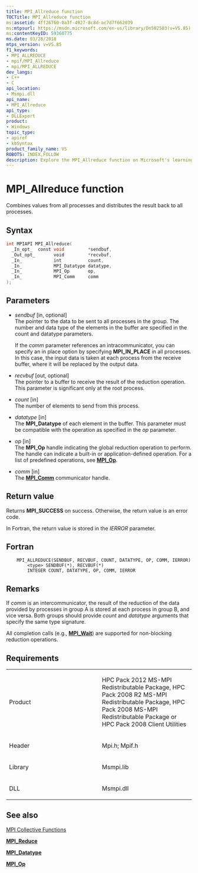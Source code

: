 ```yaml
---
title: MPI_Allreduce function
TOCTitle: MPI_Allreduce function
ms:assetid: 4ff26760-0a3f-4927-8c8d-ac7d7f662039
ms:mtpsurl: https://msdn.microsoft.com/en-us/library/Dn502503(v=VS.85)
ms:contentKeyID: 59360775
ms.date: 03/28/2018
mtps_version: v=VS.85
f1_keywords:
- MPI_ALLREDUCE
- mpif/MPI_Allreduce
- mpi/MPI_ALLREDUCE
dev_langs:
- C++
- C
api_location:
- Msmpi.dll
api_name:
- MPI_Allreduce
api_type:
- DLLExport
product:
- Windows
topic_type:
- apiref
- kbSyntax
product_family_name: VS
ROBOTS: INDEX,FOLLOW
description: Explore the MPI_Allreduce function on Microsoft's learning platform. Understand its syntax, parameters, return values, and how it combines values from all processes.
---
```


# MPI\_Allreduce function

Combines values from all processes and distributes the result back to all processes.

## Syntax

``` c++
int MPIAPI MPI_Allreduce(
  _In_opt_  const void         *sendbuf,
  _Out_opt_       void         *recvbuf,
  _In_            int          count,
  _In_            MPI_Datatype datatype,
  _In_            MPI_Op       op,
  _In_            MPI_Comm     comm
);
```

## Parameters

  - *sendbuf* \[in, optional\]  
    The pointer to the data to be sent to all processes in the group. The number and data type of the elements in the buffer are specified in the count and datatype parameters.
    
    If the *comm* parameter references an intracommunicator, you can specify an in place option by specifying **MPI\_IN\_PLACE** in all processes. In this case, the input data is taken at each process from the receive buffer, where it will be replaced by the output data.

  - *recvbuf* \[out, optional\]  
    The pointer to a buffer to receive the result of the reduction operation. This parameter is significant only at the root process.

  - *count* \[in\]  
    The number of elements to send from this process.

  - *datatype* \[in\]  
    The **MPI\_Datatype** of each element in the buffer. This parameter must be compatible with the operation as specified in the *op* parameter.

  - *op* \[in\]  
    The **MPI\_Op** handle indicating the global reduction operation to perform. The handle can indicate a built-in or application-defined operation. For a list of predefined operations, see [**MPI\_Op**](mpi-op-enumeration.md).

  - *comm* \[in\]  
    The [**MPI\_Comm**](mpi-comm-enumeration.md) communicator handle.

## Return value

Returns **MPI\_SUCCESS** on success. Otherwise, the return value is an error code.

In Fortran, the return value is stored in the *IERROR* parameter.

## Fortran

``` FORTRAN
    MPI_ALLREDUCE(SENDBUF, RECVBUF, COUNT, DATATYPE, OP, COMM, IERROR)
        <type> SENDBUF(*), RECVBUF(*)
        INTEGER COUNT, DATATYPE, OP, COMM, IERROR
```

## Remarks

If *comm* is an intercommunicator, the result of the reduction of the data provided by processes in group A is stored at each process in group B, and vice versa. Both groups should provide *count* and *datatype* arguments that specify the same type signature.

All completion calls (e.g., [**MPI\_Wait**](mpi-wait-function.md)) are supported for non-blocking reduction operations.

## Requirements

<table>
<colgroup>
<col style="width: 50%" />
<col style="width: 50%" />
</colgroup>
<tbody>
<tr class="odd">
<td><p>Product</p></td>
<td><p>HPC Pack 2012 MS-MPI Redistributable Package, HPC Pack 2008 R2 MS-MPI Redistributable Package, HPC Pack 2008 MS-MPI Redistributable Package or HPC Pack 2008 Client Utilities</p></td>
</tr>
<tr class="even">
<td><p>Header</p></td>
<td>Mpi.h;
Mpif.h</td>
</tr>
<tr class="odd">
<td><p>Library</p></td>
<td>Msmpi.lib</td>
</tr>
<tr class="even">
<td><p>DLL</p></td>
<td>Msmpi.dll</td>
</tr>
</tbody>
</table>


## See also

[MPI Collective Functions](mpi-collective-functions.md)

[**MPI\_Reduce**](mpi-reduce-function.md)

[**MPI\_Datatype**](mpi-datatype-enumeration.md)

[**MPI\_Op**](mpi-op-enumeration.md)

